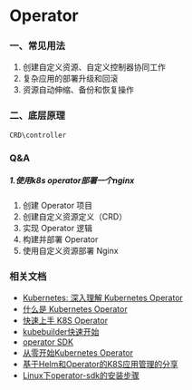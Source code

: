 # Operator

### 一、常见用法

1. 创建自定义资源、自定义控制器协同工作
2. 复杂应用的部署升级和回滚
3. 资源自动伸缩、备份和恢复操作

### 二、底层原理

    CRD\controller
    
### Q&A

##### 1.使用k8s operator部署一个nginx

1. 创建 Operator 项目
2. 创建自定义资源定义（CRD）
3. 实现 Operator 逻辑
4. 构建并部署 Operator
5. 使用自定义资源部署 Nginx

### 相关文档

- [Kubernetes: 深入理解 Kubernetes Operator](https://cloud.tencent.com/developer/article/2414118)
- [什么是 Kubernetes Operator](https://www.redhat.com/zh/topics/containers/what-is-a-kubernetes-operator)
- [快速上手 K8S Operator](https://cloud.tencent.com/developer/article/2345698)
- [kubebuilder快速开始](https://book.kubebuilder.io/quick-start.html#installation)
- [operator SDK](https://github.com/operator-framework/operator-sdk)
- [从零开始Kubernetes Operator](https://cloud.tencent.com/developer/article/1692392)
- [基于Helm和Operator的K8S应用管理的分享](https://www.infoq.cn/article/uV28wdyJsS6mtQqYelvU)
- [Linux下operator-sdk的安装步骤](https://www.cnblogs.com/FengZeng666/p/14956178.html)